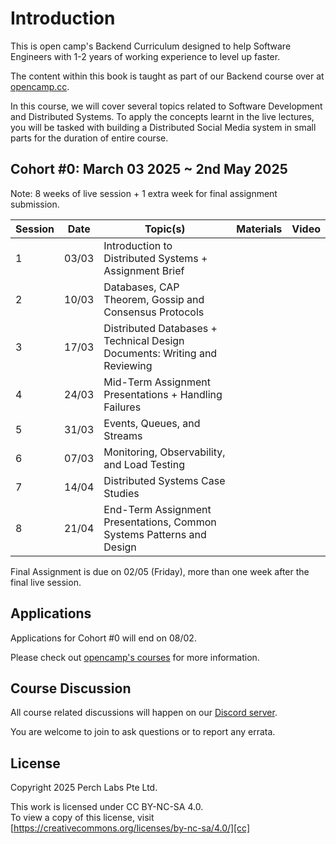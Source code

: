 # Introduction

This is open camp's Backend Curriculum designed to help Software Engineers with
1-2 years of working experience to level up faster.

The content within this book is taught as part of our Backend course over at [opencamp.cc][oc].

In this course, we will cover several topics related to Software Development and
Distributed Systems. To apply the concepts learnt in the live lectures, you will
be tasked with building a Distributed Social Media system in small parts for the
duration of entire course.

## Cohort #0: March 03 2025 ~ 2nd May 2025

Note: 8 weeks of live session + 1 extra week for final assignment submission.

| Session  | Date | Topic(s)   | Materials | Video   |
| -------- | ------------ | ------- | -------   | ------- |
| 1        | 03/03        | Introduction to Distributed Systems + Assignment Brief | | |
| 2        | 10/03        | Databases, CAP Theorem, Gossip and Consensus Protocols   | | |
| 3        | 17/03        | Distributed Databases + Technical Design Documents: Writing and Reviewing | | |
| 4        | 24/03        | Mid-Term Assignment Presentations + Handling Failures | | |
| 5        | 31/03        | Events, Queues, and Streams                   | | |
| 6        | 07/03        | Monitoring, Observability, and Load Testing        | | |
| 7        | 14/04        | Distributed Systems Case Studies              | | |
| 8        | 21/04        | End-Term Assignment Presentations, Common Systems Patterns and Design   | | |

Final Assignment is due on 02/05 (Friday), more than one week after the final live session.

## Applications

Applications for Cohort #0 will end on 08/02.

Please check out [opencamp's courses][occourses] for more information.


## Course Discussion

All course related discussions will happen on our [Discord server][dc].

You are welcome to join to ask questions or to report any errata.

## License

Copyright 2025 Perch Labs Pte Ltd.

This work is licensed under CC BY-NC-SA 4.0.<br/>
To view a copy of this license, visit [https://creativecommons.org/licenses/by-nc-sa/4.0/][cc]


[oc]: https://opencamp.cc
[cc]: https://creativecommons.org/licenses/by-nc-sa/4.0/
[occourses]: https://opencamp.cc/courses
[dc]: https://discord.gg/cXQsaRq8nr